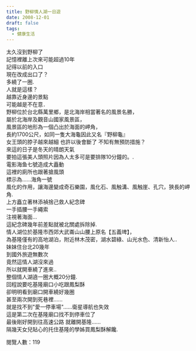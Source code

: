 ```yaml
---
title: 野柳情人湖一日遊
date: 2008-12-01
draft: false
tags:
  - 健康生活
---
```

太久沒到野柳了  
記憶裡離上次來可能超過10年  
記得以前的入口  
現在改成出口了？  
多繞了一圈.  
人就是這樣？  
越靠近身邊的景點  
可能越是不在意．  
野柳位於台北縣萬里鄉，是北海岸相當著名的風景名勝，  
屬於北海岸及觀音山國家風景區，  
風景區的地形為一個凸出於海面的岬角，  
長約1700公尺，如同一隻大海龜因此又名『野柳龜』  
女王頭的脖子越來越細 也許以後會斷了 不知有無預防措施？  
來這的日子是冬天的晴朗天氣  
要拍這張美人頭照片因為人太多可是要排隊10分鐘的。.  
電影海鱼七號造成大矗動  
這裡的廁所也跟著搶風頭  
標示為......海角一號  
 風化的作用，讓海邊變成奇石樂園，風化石、風触溝、風触崖、孔穴，狹長的岬角.  
 上方矗立著林添禎捨己救人紀念碑  
一手插腰一手繩索  
注視著海面…  
這紀念碑幾年前差點就被北關處拆除掉.  
情人湖位於基隆市西郊大武崙山山腰上原名【五義埤】，  
為基隆僅有的高地湖泊，附近林木茂密，湖水碧綠、山光水色、清新怡人..  
妹妹住台北20幾年  
到國外旅遊無數次  
竟然這情人湖沒來過  
所以就開車繞了進來..  
 整個情人湖遶一圈大概20分鐘.  
 回程說要吃基隆廟口小吃跟鳳梨酥  
卻明明看到廟口開車繞好幾圈  
甚至兩次開到死巷裡……  
就是找不到"愛一停車場"……衛星導航也失效  
這是第二次在基隆廟口找不到停車位了  
最後剛好開到往高速公路 就離開基隆……  
隔幾天女兒貼心的托住基隆的學姊買鳳梨酥解饞.  


閱覽人數：119